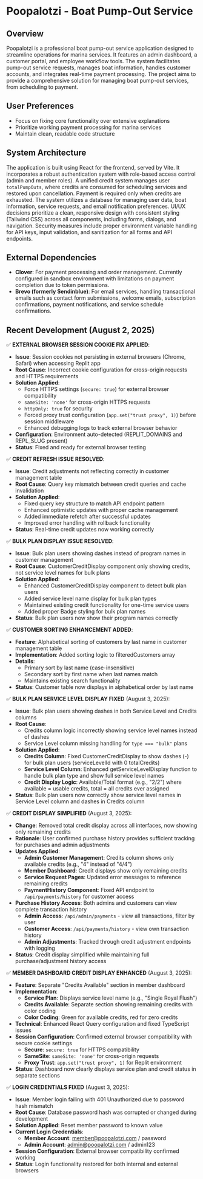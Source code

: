 # Poopalotzi - Boat Pump-Out Service

## Overview
Poopalotzi is a professional boat pump-out service application designed to streamline operations for marina services. It features an admin dashboard, a customer portal, and employee workflow tools. The system facilitates pump-out service requests, manages boat information, handles customer accounts, and integrates real-time payment processing. The project aims to provide a comprehensive solution for managing boat pump-out services, from scheduling to payment.

## User Preferences
- Focus on fixing core functionality over extensive explanations
- Prioritize working payment processing for marina services
- Maintain clean, readable code structure

## System Architecture
The application is built using React for the frontend, served by Vite. It incorporates a robust authentication system with role-based access control (admin and member roles). A unified credit system manages user `totalPumpOuts`, where credits are consumed for scheduling services and restored upon cancellation. Payment is required only when credits are exhausted. The system utilizes a database for managing user data, boat information, service requests, and email notification preferences. UI/UX decisions prioritize a clean, responsive design with consistent styling (Tailwind CSS) across all components, including forms, dialogs, and navigation. Security measures include proper environment variable handling for API keys, input validation, and sanitization for all forms and API endpoints.

## External Dependencies
- **Clover**: For payment processing and order management. Currently configured in sandbox environment with limitations on payment completion due to token permissions.
- **Brevo (formerly Sendinblue)**: For email services, handling transactional emails such as contact form submissions, welcome emails, subscription confirmations, payment notifications, and service schedule confirmations.

## Recent Development (August 2, 2025)

✅ **EXTERNAL BROWSER SESSION COOKIE FIX APPLIED**:
   - **Issue**: Session cookies not persisting in external browsers (Chrome, Safari) when accessing Replit app
   - **Root Cause**: Incorrect cookie configuration for cross-origin requests and HTTPS requirements
   - **Solution Applied**: 
     * Force HTTPS settings (`secure: true`) for external browser compatibility
     * `sameSite: 'none'` for cross-origin HTTPS requests
     * `httpOnly: true` for security
     * Forced proxy trust configuration (`app.set("trust proxy", 1)`) before session middleware
     * Enhanced debugging logs to track external browser behavior
   - **Configuration**: Environment auto-detected (REPLIT_DOMAINS and REPL_SLUG present)
   - **Status**: Fixed and ready for external browser testing

✅ **CREDIT REFRESH ISSUE RESOLVED**:
   - **Issue**: Credit adjustments not reflecting correctly in customer management table
   - **Root Cause**: Query key mismatch between credit queries and cache invalidation
   - **Solution Applied**:
     * Fixed query key structure to match API endpoint pattern
     * Enhanced optimistic updates with proper cache management
     * Added immediate refetch after successful updates
     * Improved error handling with rollback functionality
   - **Status**: Real-time credit updates now working correctly

✅ **BULK PLAN DISPLAY ISSUE RESOLVED**:
   - **Issue**: Bulk plan users showing dashes instead of program names in customer management
   - **Root Cause**: CustomerCreditDisplay component only showing credits, not service level names for bulk plans
   - **Solution Applied**:
     * Enhanced CustomerCreditDisplay component to detect bulk plan users
     * Added service level name display for bulk plan types
     * Maintained existing credit functionality for one-time service users
     * Added proper Badge styling for bulk plan names
   - **Status**: Bulk plan users now show their program names correctly

✅ **CUSTOMER SORTING ENHANCEMENT ADDED**:
   - **Feature**: Alphabetical sorting of customers by last name in customer management table
   - **Implementation**: Added sorting logic to filteredCustomers array
   - **Details**:
     * Primary sort by last name (case-insensitive)
     * Secondary sort by first name when last names match
     * Maintains existing search functionality
   - **Status**: Customer table now displays in alphabetical order by last name

✅ **BULK PLAN SERVICE LEVEL DISPLAY FIXED** (August 3, 2025):
   - **Issue**: Bulk plan users showing dashes in both Service Level and Credits columns
   - **Root Cause**: 
     * Credits column logic incorrectly showing service level names instead of dashes
     * Service Level column missing handling for `type === "bulk"` plans
   - **Solution Applied**:
     * **Credits Column**: Fixed CustomerCreditDisplay to show dashes (-) for bulk plan users (serviceLevelId with 0 totalCredits)
     * **Service Level Column**: Enhanced getServiceLevelDisplay function to handle bulk plan type and show full service level names
     * **Credit Display Logic**: Available/Total format (e.g., "2/2") where available = usable credits, total = all credits ever assigned
   - **Status**: Bulk plan users now correctly show service level names in Service Level column and dashes in Credits column

✅ **CREDIT DISPLAY SIMPLIFIED** (August 3, 2025):
   - **Change**: Removed total credit display across all interfaces, now showing only remaining credits
   - **Rationale**: User confirmed purchase history provides sufficient tracking for purchases and admin adjustments
   - **Updates Applied**:
     * **Admin Customer Management**: Credits column shows only available credits (e.g., "4" instead of "4/4")
     * **Member Dashboard**: Credit displays show only remaining credits
     * **Service Request Pages**: Updated error messages to reference remaining credits
     * **PaymentHistory Component**: Fixed API endpoint to `/api/payments/history` for customer access
   - **Purchase History Access**: Both admins and customers can view complete transaction history
     * **Admin Access**: `/api/admin/payments` - view all transactions, filter by user
     * **Customer Access**: `/api/payments/history` - view own transaction history
     * **Admin Adjustments**: Tracked through credit adjustment endpoints with logging
   - **Status**: Credit display simplified while maintaining full purchase/adjustment history access

✅ **MEMBER DASHBOARD CREDIT DISPLAY ENHANCED** (August 3, 2025):
   - **Feature**: Separate "Credits Available" section in member dashboard  
   - **Implementation**: 
     * **Service Plan**: Displays service level name (e.g., "Single Royal Flush")
     * **Credits Available**: Separate section showing remaining credits with color coding
     * **Color Coding**: Green for available credits, red for zero credits
   - **Technical**: Enhanced React Query configuration and fixed TypeScript issues
   - **Session Configuration**: Confirmed external browser compatibility with secure cookie settings
     * **Secure**: `secure: true` for HTTPS compatibility
     * **SameSite**: `sameSite: 'none'` for cross-origin requests
     * **Proxy Trust**: `app.set("trust proxy", 1)` for Replit environment
   - **Status**: Dashboard now clearly displays service plan and credit status in separate sections

✅ **LOGIN CREDENTIALS FIXED** (August 3, 2025):
   - **Issue**: Member login failing with 401 Unauthorized due to password hash mismatch
   - **Root Cause**: Database password hash was corrupted or changed during development
   - **Solution Applied**: Reset member password to known value
   - **Current Login Credentials**:
     * **Member Account**: member@poopalotzi.com / password
     * **Admin Account**: admin@poopalotzi.com / admin123
   - **Session Configuration**: External browser compatibility confirmed working
   - **Status**: Login functionality restored for both internal and external browsers